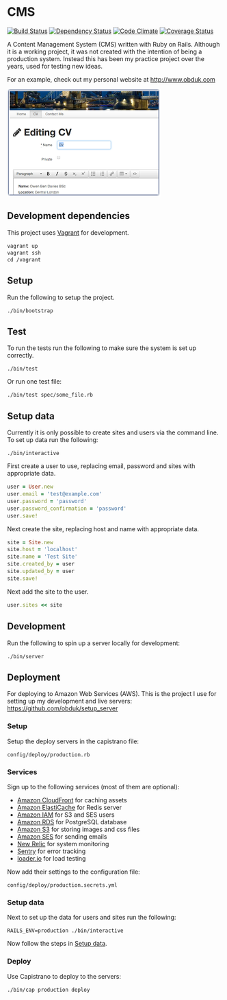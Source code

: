 CMS
===

[![Build Status](https://travis-ci.org/obduk/cms.png?branch=master)](https://travis-ci.org/obduk/cms)
[![Dependency Status](https://gemnasium.com/obduk/cms.png)](https://gemnasium.com/obduk/cms)
[![Code Climate](https://codeclimate.com/github/obduk/cms.png)](https://codeclimate.com/github/obduk/cms)
[![Coverage Status](https://coveralls.io/repos/obduk/cms/badge.png)](https://coveralls.io/r/obduk/cms)

A Content Management System (CMS) written with Ruby on Rails. Although it is a
working project, it was not created with the intention of being a production
system. Instead this has been my practice project over the years, used for
testing new ideas.

For an example, check out my personal website at http://www.obduk.com

![Screen Shot](screen_shot.png)

Development dependencies
------------------------

This project uses [Vagrant](https://www.vagrantup.com/) for development.

```shell
vagrant up
vagrant ssh
cd /vagrant
```

Setup
-----

Run the following to setup the project.

```shell
./bin/bootstrap
```

Test
----

To run the tests run the following to make sure the system is set up correctly.

```shell
./bin/test
```

Or run one test file:

```shell
./bin/test spec/some_file.rb
```

Setup data
----------

Currently it is only possible to create sites and users via the command line.
To set up data run the following:

```shell
./bin/interactive
```

First create a user to use, replacing email, password and sites with
appropriate data.

```ruby
user = User.new
user.email = 'test@example.com'
user.password = 'password'
user.password_confirmation = 'password'
user.save!
```

Next create the site, replacing host and name with appropriate data.

```ruby
site = Site.new
site.host = 'localhost'
site.name = 'Test Site'
site.created_by = user
site.updated_by = user
site.save!
```

Next add the site to the user.

```ruby
user.sites << site
```

Development
-----------

Run the following to spin up a server locally for development:

```shell
./bin/server
```

Deployment
----------

For deploying to Amazon Web Services (AWS). This is the project I use for
setting up my development and live servers:
https://github.com/obduk/setup_server

### Setup

Setup the deploy servers in the capistrano file:

```
config/deploy/production.rb
```

### Services

Sign up to the following services (most of them are optional):

* [Amazon CloudFront](http://aws.amazon.com/cloudfront/) for caching assets
* [Amazon ElastiCache](http://aws.amazon.com/elasticache/) for Redis server
* [Amazon IAM](http://aws.amazon.com/iam/) for S3 and SES users
* [Amazon RDS](http://aws.amazon.com/rds/) for PostgreSQL database
* [Amazon S3](http://aws.amazon.com/s3/) for storing images and css files
* [Amazon SES](http://aws.amazon.com/ses/) for sending emails
* [New Relic](http://newrelic.com/) for system monitoring
* [Sentry](https://www.getsentry.com/) for error tracking
* [loader.io](http://loader.io/) for load testing

Now add their settings to the configuration file:

```
config/deploy/production.secrets.yml
```

### Setup data

Next to set up the data for users and sites run the following:

```shell
RAILS_ENV=production ./bin/interactive
```

Now follow the steps in [Setup data](#setup-data).

### Deploy

Use Capistrano to deploy to the servers:

```shell
./bin/cap production deploy
```

